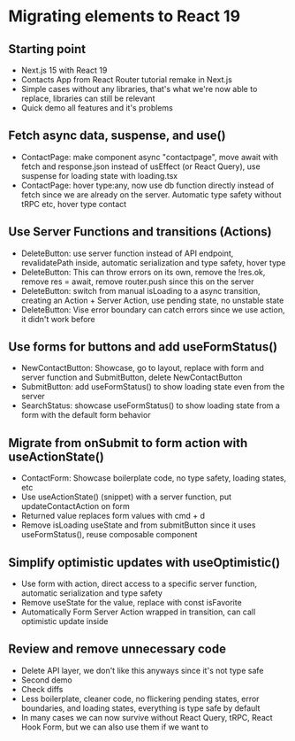 # Migrating elements to React 19

## Starting point

- Next.js 15 with React 19
- Contacts App from React Router tutorial remake in Next.js
- Simple cases without any libraries, that's what we're now able to replace, libraries can still be relevant
- Quick demo all features and it's problems

## Fetch async data, suspense, and use()

- ContactPage: make component async "contactpage", move await with fetch and response.json instead of usEffect (or React Query), use suspense for loading state with loading.tsx
- ContactPage: hover type:any, now use db function directly instead of fetch since we are already on the server. Automatic type safety without tRPC etc, hover type contact

## Use Server Functions and transitions (Actions)

- DeleteButton: use server function instead of API endpoint, revalidatePath inside, automatic serialization and type safety, hover type
- DeleteButton: This can throw errors on its own, remove the !res.ok, remove res = await, remove router.push since this on the server
- DeleteButton: switch from manual isLoading to a async transition, creating an Action + Server Action, use pending state, no unstable state
- DeleteButton: Vise error boundary can catch errors since we use action, it didn't work before

## Use forms for buttons and add useFormStatus()

- NewContactButton: Showcase, go to layout, replace with form and server function and SubmitButton, delete NewContactButton
- SubmitButton: add useFormStatus() to show loading state even from the server
- SearchStatus: showcase useFormStatus() to show loading state from a form with the default form behavior

## Migrate from onSubmit to form action with useActionState()

- ContactForm: Showcase boilerplate code, no type safety, loading states, etc
- Use useActionState() (snippet) with a server function, put updateContactAction on form
- Returned value replaces form values with cmd + d
- Remove isLoading useState and from submitButton since it uses useFormStatus(), reuse composable component

## Simplify optimistic updates with useOptimistic()

- Use form with action, direct access to a specific server function, automatic serialization and type safety
- Remove useState for the value, replace with const isFavorite
- Automatically Form Server Action wrapped in transition, can call optimistic update inside

## Review and remove unnecessary code

- Delete API layer, we don't like this anyways since it's not type safe
- Second demo
- Check diffs
- Less boilerplate, cleaner code, no flickering pending states, error boundaries, and loading states, everything is type safe by default
- In many cases we can now survive without React Query, tRPC, React Hook Form, but we can also use them if we want to

